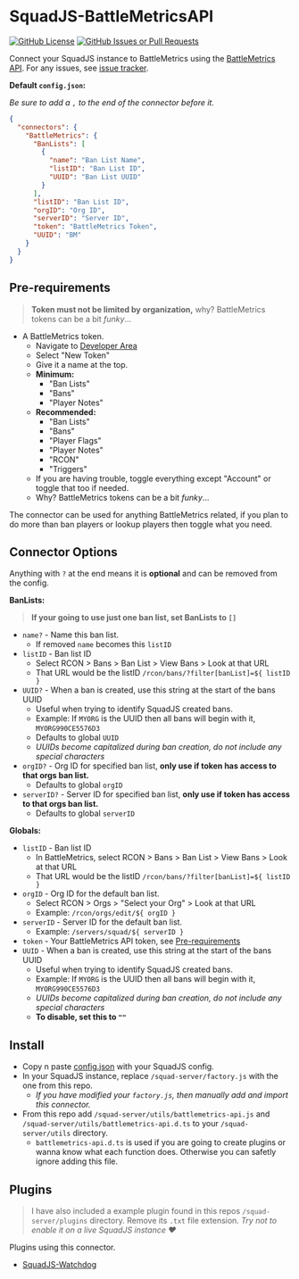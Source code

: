 # SquadJS-BattleMetricsAPI

[![GitHub License](https://img.shields.io/github/license/magicoflolis/SquadJS-BattleMetricsAPI?style=flat-square)](https://github.com/magicoflolis/SquadJS-BattleMetricsAPI/blob/main/LICENSE)
[![GitHub Issues or Pull Requests](https://img.shields.io/github/issues/magicoflolis/SquadJS-BattleMetricsAPI?style=flat-square)](https://github.com/magicoflolis/SquadJS-BattleMetricsAPI/issues)

Connect your SquadJS instance to BattleMetrics using the [BattleMetrics API](https://www.battlemetrics.com/developers/documentation). For any issues, see [issue tracker](https://github.com/magicoflolis/SquadJS-BattleMetricsAPI/issues).

**Default `config.json`:**

_Be sure to add a `,` to the end of the connector before it._

```json
{
  "connectors": {
    "BattleMetrics": {
      "BanLists": [
        {
          "name": "Ban List Name",
          "listID": "Ban List ID",
          "UUID": "Ban List UUID"
        }
      ],
      "listID": "Ban List ID",
      "orgID": "Org ID",
      "serverID": "Server ID",
      "token": "BattleMetrics Token",
      "UUID": "BM"
    }
  }
}
```

## Pre-requirements

> **Token must not be limited by organization,** why? BattleMetrics tokens can be a bit _funky_...

- A BattleMetrics token.
  - Navigate to [Developer Area](https://www.battlemetrics.com/developers)
  - Select "New Token"
  - Give it a name at the top.
  - **Minimum:**
    - "Ban Lists"
    - "Bans"
    - "Player Notes"
  - **Recommended:**
    - "Ban Lists"
    - "Bans"
    - "Player Flags"
    - "Player Notes"
    - "RCON"
    - "Triggers"
  - If you are having trouble, toggle everything except "Account" or toggle that too if needed.
  - Why? BattleMetrics tokens can be a bit _funky_...

The connector can be used for anything BattleMetrics related, if you plan to do more than ban players or lookup players then toggle what you need.

## Connector Options

Anything with `?` at the end means it is **optional** and can be removed from the config.

**BanLists:**

> **If your going to use just one ban list, set BanLists to `[]`**

- `name?` - Name this ban list.
  - If removed `name` becomes this `listID`
- `listID` - Ban list ID
  - Select RCON > Bans > Ban List > View Bans > Look at that URL
  - That URL would be the listID `/rcon/bans/?filter[banList]=${ listID }`
- `UUID?` - When a ban is created, use this string at the start of the bans UUID
  - Useful when trying to identify SquadJS created bans.
  - Example: If `MYORG` is the UUID then all bans will begin with it, `MYORG990CE5576D3`
  - Defaults to global `UUID`
  - _UUIDs become capitalized during ban creation, do not include any special characters_
- `orgID?` - Org ID for specified ban list, **only use if token has access to that orgs ban list.**
  - Defaults to global `orgID`
- `serverID?` - Server ID for specified ban list, **only use if token has access to that orgs ban list.**
  - Defaults to global `serverID`

**Globals:**

- `listID` - Ban list ID
  - In BattleMetrics, select RCON > Bans > Ban List > View Bans > Look at that URL
  - That URL would be the listID `/rcon/bans/?filter[banList]=${ listID }`
- `orgID` - Org ID for the default ban list.
  - Select RCON > Orgs > "Select your Org" > Look at that URL
  - Example: `/rcon/orgs/edit/${ orgID }`
- `serverID` - Server ID for the default ban list.
  - Example: `/servers/squad/${ serverID }`
- `token` - Your BattleMetrics API token, see [Pre-requirements](#pre-requirements)
- `UUID` - When a ban is created, use this string at the start of the bans UUID
  - Useful when trying to identify SquadJS created bans.
  - Example: If `MYORG` is the UUID then all bans will begin with it, `MYORG990CE5576D3`
  - _UUIDs become capitalized during ban creation, do not include any special characters_
  - **To disable, set this to `""`**

## Install

- Copy n paste [config.json](./config.json) with your SquadJS config.
- In your SquadJS instance, replace `/squad-server/factory.js` with the one from this repo.
  - _If you have modified your `factory.js`, then manually add and import this connector._
- From this repo add `/squad-server/utils/battlemetrics-api.js` and `/squad-server/utils/battlemetrics-api.d.ts` to your `/squad-server/utils` directory.
  - `battlemetrics-api.d.ts` is used if you are going to create plugins or wanna know what each function does. Otherwise you can safetly ignore adding this file.

## Plugins

> I have also included a example plugin found in this repos `/squad-server/plugins` directory. Remove its `.txt` file extension. _Try not to enable it on a live SquadJS instance ❤️_

Plugins using this connector.

- [SquadJS-Watchdog](https://github.com/magicoflolis/SquadJS-Watchdog)
